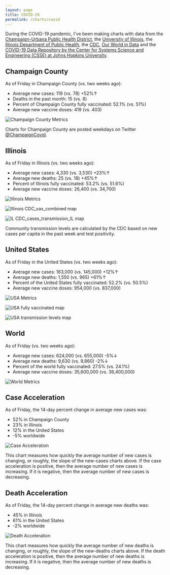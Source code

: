 ```yaml
---
layout: page
title: COVID-19
permalink: /charts/covid
---
```


During the COVID-19 pandemic, I've been making charts with data from the [Champaign-Urbana Public Health District](https://www.c-uphd.org/champaign-urbana-illinois-coronavirus-information.html), the [University of Illinois](https://go.illinois.edu/COVIDTestingData), the [Illinois Department of Public Health](http://www.dph.illinois.gov/covid19), the [CDC](https://covid.cdc.gov/covid-data-tracker/), [Our World in Data](https://github.com/owid/covid-19-data/tree/master/public/data) and the [COVID-19 Data Repository by the Center for Systems Science and Engineering (CSSE) at Johns Hopkins University](https://github.com/CSSEGISandData/COVID-19).

## Champaign County

As of Friday in Champaign County (vs. two weeks ago):
  
- Average new cases: 119 (vs. 78) +52%↑
- Deaths in the past month: 15 (vs. 8)
- Percent of Champaign County fully vaccinated: 52.1% (vs. 51%)
- Average new vaccine doses: 419 (vs. 403)

![Champaign County Metrics](https://raw.githubusercontent.com/bzigterman/CUcovid/main/gh_action/Champaign_facet.png)

Charts for Champaign County are posted weekdays on Twitter [@ChampaignCovid](https://twitter.com/ChampaignCovid).

## Illinois

As of Friday in Illinois (vs. two weeks ago):
  
- Average new cases: 4,330 (vs. 3,530) +23%↑
- Average new deaths: 25 (vs. 18) +45%↑
- Percent of Illinois fully vaccinated: 53.2% (vs. 51.6%)
- Average new vaccine doses: 26,400 (vs. 34,700)

![Illinois Metrics](https://raw.githubusercontent.com/bzigterman/CUcovid/main/gh_action/IL_facet.png)

![Illinois CDC_vax_combined map](https://raw.githubusercontent.com/bzigterman/CUcovid/main/gh_action/IL_vax_combined.png)

![IL CDC_cases_transmission_IL map](https://raw.githubusercontent.com/bzigterman/CUcovid/main/gh_action/IL_cases_transmission.png)

Community transmission levels are calculated by the CDC based on new cases per capita in the past week and test positivity.

## United States

As of Friday in the United States (vs. two weeks ago):
  
- Average new cases: 163,000 (vs. 145,000) +12%↑
- Average new deaths: 1,550 (vs. 965) +61%↑
- Percent of the United States fully vaccinated: 52.2% (vs. 50.5%)
- Average new vaccine doses: 954,000 (vs. 837,000)

![USA Metrics](https://raw.githubusercontent.com/bzigterman/CUcovid/main/gh_action/US_facet.png)

![USA fully vaccinated map](https://raw.githubusercontent.com/bzigterman/CUcovid/main/gh_action/usa_vax_total.png)

![USA transmission levels map](https://raw.githubusercontent.com/bzigterman/CUcovid/main/gh_action/usa_transmission.png)

## World

As of Friday (vs. two weeks ago):
  
- Average new cases: 624,000 (vs. 655,000) -5%↓
- Average new deaths: 9,630 (vs. 9,860) -2%↓
- Percent of the world fully vaccinated: 27.5% (vs. 24.1%)
- Average new vaccine doses: 35,600,000 (vs. 36,400,000)

![World Metrics](https://raw.githubusercontent.com/bzigterman/CUcovid/main/gh_action/world_facet.png)

## Case Acceleration

As of Friday, the 14-day percent change in average new cases was:
  
- 52% in Champaign County
- 23% in Illinois
- 12% in the United States
- -5% worldwide

![Case Acceleration](https://raw.githubusercontent.com/bzigterman/CUcovid/main/gh_action/new_cases_change_facet.png)

This chart measures how quickly the average number of new cases is changing, or roughly, the slope of the new-cases charts above. If the case acceleration is positive, then the average number of new cases is increasing. If it is negative, then the average number of new cases is decreasing.

## Death Acceleration

As of Friday, the 14-day percent change in average new deaths was:
  
- 45% in Illinois
- 61% in the United States
- -2% worldwide

![Death Acceleration](https://raw.githubusercontent.com/bzigterman/CUcovid/main/gh_action/new_deaths_change_facet.png)

This chart measures how quickly the average number of new deaths is changing, or roughly, the slope of the new-deaths charts above. If the death acceleration is positive, then the average number of new deaths is increasing. If it is negative, then the average number of new deaths is decreasing.


